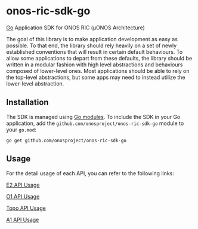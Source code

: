 # onos-ric-sdk-go
[Go] Application SDK for ONOS RIC (µONOS Architecture)

The goal of this library is to make application development as easy as possible. To that end, the library should rely 
heavily on a set of newly established conventions that will result in certain default behaviours. 
To allow some applications to depart from these defaults, the library should be written in a modular 
fashion with high level abstractions and behaviours composed of lower-level ones. Most applications should be able
to rely on the top-level abstractions, but some apps may need to instead utilize the lower-level abstraction.

## Installation

The SDK is managed using [Go modules]. To include the SDK in your Go application, add the `github.com/onosproject/onos-ric-sdk-go` module to your `go.mod`:

```
go get github.com/onosproject/onos-ric-sdk-go
```

## Usage

For the detail usage of each API, you can refer to the following links:

[E2 API Usage](docs/e2.md)

[O1 API Usage](docs/o1.md)

[Topo API Usage](docs/topo.md)

[A1 API Usage](docs/a1.md)

[Go]: https://golang.org/
[Go modules]: https://golang.org/ref/mod
[onos-config]: https://github.com/onosproject/onos-config
